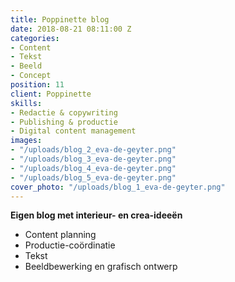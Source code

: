 ```yaml
---
title: Poppinette blog
date: 2018-08-21 08:11:00 Z
categories:
- Content
- Tekst
- Beeld
- Concept
position: 11
client: Poppinette
skills:
- Redactie & copywriting
- Publishing & productie
- Digital content management
images:
- "/uploads/blog_2_eva-de-geyter.png"
- "/uploads/blog_3_eva-de-geyter.png"
- "/uploads/blog_4_eva-de-geyter.png"
- "/uploads/blog_5_eva-de-geyter.png"
cover_photo: "/uploads/blog_1_eva-de-geyter.png"
---
```


**Eigen blog met interieur- en crea-ideeën**

* Content planning
* Productie-coördinatie
* Tekst
* Beeldbewerking en grafisch ontwerp